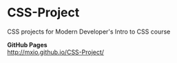 # CSS-Project
CSS projects for Modern Developer's Intro to CSS course

**GitHub Pages**  
http://mxio.github.io/CSS-Project/
